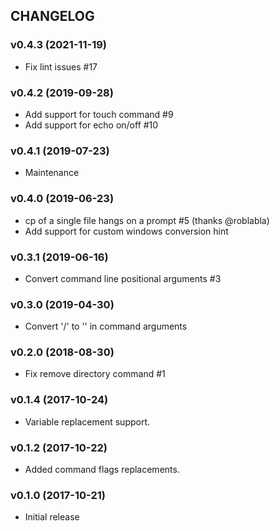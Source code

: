 ## CHANGELOG

### v0.4.3 (2021-11-19)

* Fix lint issues #17

### v0.4.2 (2019-09-28)

* Add support for touch command #9
* Add support for echo on/off #10

### v0.4.1 (2019-07-23)

* Maintenance

### v0.4.0 (2019-06-23)

* cp of a single file hangs on a prompt #5 (thanks @roblabla)
* Add support for custom windows conversion hint

### v0.3.1 (2019-06-16)

* Convert command line positional arguments #3

### v0.3.0 (2019-04-30)

* Convert '/' to '\' in command arguments

### v0.2.0 (2018-08-30)

* Fix remove directory command #1

### v0.1.4 (2017-10-24)

* Variable replacement support.

### v0.1.2 (2017-10-22)

* Added command flags replacements.

### v0.1.0 (2017-10-21)

* Initial release
